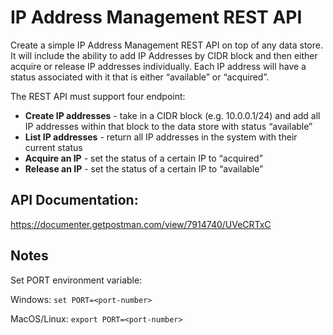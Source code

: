 # IP Address Management REST API
 
Create a simple IP Address Management REST API on top of any data store. It will include the ability to add IP Addresses by CIDR block and then either acquire or release IP addresses individually. Each IP address will have a status associated with it that is either “available” or “acquired”. 
 
The REST API must support four endpoint:
  * **Create IP addresses** - take in a CIDR block (e.g. 10.0.0.1/24) and add all IP addresses within that block to the data store with status “available”
  * **List IP addresses** - return all IP addresses in the system with their current status
  * **Acquire an IP** - set the status of a certain IP to “acquired”
  * **Release an IP** - set the status of a certain IP to “available”


## API Documentation:

https://documenter.getpostman.com/view/7914740/UVeCRTxC
## Notes

Set PORT environment variable:

Windows: `set PORT=<port-number>`

MacOS/Linux: `export PORT=<port-number>`


